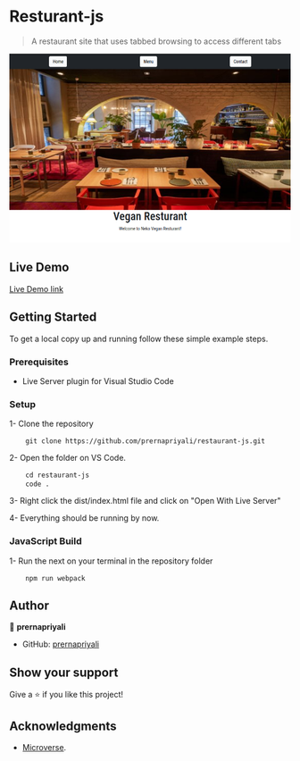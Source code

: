 # Resturant-js

> A restaurant site that uses tabbed browsing to access different tabs

![screenshot](./screen.png)

## Live Demo
[Live Demo link](http://127.0.0.1:5500/dist/index.html#)

## Getting Started

To get a local copy up and running follow these simple example steps.

### Prerequisites

- Live Server plugin for Visual Studio Code

### Setup

1- Clone the repository

```
    git clone https://github.com/prernapriyali/restaurant-js.git
```

2- Open the folder on VS Code.

```
    cd restaurant-js
    code .
```

3- Right click the dist/index.html file and click on "Open With Live Server"

4- Everything should be running by now.

### JavaScript Build

1- Run the next on your terminal in the repository folder

```
    npm run webpack
```

## Author
👤 **prernapriyali**

- GitHub: [prernapriyali](https://github.com/prernapriyali)

## Show your support

Give a ⭐️ if you like this project!

## Acknowledgments

- [Microverse](https://www.microverse.org/).
